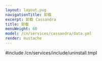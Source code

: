 ```yaml
---
layout: layout.pug
navigationTitle: 卸载
excerpt: 卸载 Cassandra
title: 卸载
menuWeight: 60
model: /cn/services/cassandra/data.yml
render: mustache
---
```


#include /cn/services/include/uninstall.tmpl
